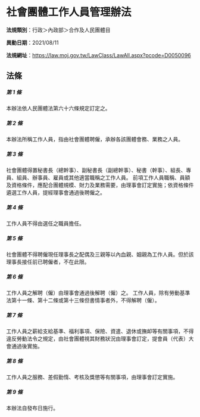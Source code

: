 # 社會團體工作人員管理辦法

**法規類別**：行政＞內政部＞合作及人民團體目

**異動日期**：2021/08/11  

**法規網址**：https://law.moj.gov.tw/LawClass/LawAll.aspx?pcode=D0050096





## 法條
##### 第 1 條
本辦法依人民團體法第六十六條規定訂定之。

##### 第 2 條
本辦法所稱工作人員，指由社會團體聘僱，承辦各該團體會務、業務之人員。

##### 第 3 條
社會團體得置秘書長（總幹事）、副秘書長（副總幹事）、秘書（幹事）、組長、專員、組員、辦事員、雇員或其他適當職稱之工作人員。
前項工作人員職稱、員額及資格條件，應配合團體規模、財力及業務需要，由理事會訂定實施；依資格條件遴選工作人員，提經理事會通過後聘僱之。

##### 第 4 條
工作人員不得由選任之職員擔任。

##### 第 5 條
社會團體不得聘僱現任理事長之配偶及三親等以內血親、姻親為工作人員。但於該理事長接任前已聘僱者，不在此限。

##### 第 6 條
工作人員之解聘（僱）由理事會通過後解聘（僱）之。
工作人員，除有勞動基準法第十一條、第十二條或第十三條但書情事者外，不得解聘（僱）。

##### 第 7 條
工作人員之薪給支給基準、福利事項、保險、資遣、退休或撫卹等有關事項，不得違反勞動法令之規定，由社會團體視其財務狀況由理事會訂定，提會員（代表）大會通過後實施。

##### 第 8 條
工作人員之服務、差假勤惰、考核及獎懲等有關事項，由理事會訂定實施。

##### 第 9 條
本辦法自發布日施行。


